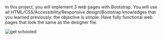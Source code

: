 In this project, you will implement 3 web pages with Bootstrap. You will use all HTML/CSS/Accessibility/Responsive design/Bootstrap knowledges that you learned previously.
 the objective is simple: Have fully functional web pages that look the same as the designer file.

![get schooled](https://github.com/oluwabunmi2/alu-smiling-school/assets/106445167/390fd2db-1847-491f-8871-968034a75e51)
